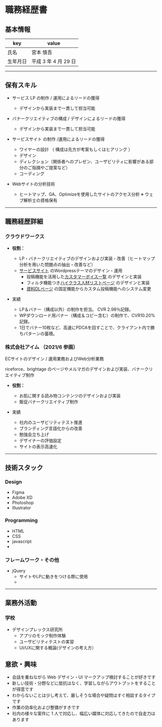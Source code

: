 # 職務経歴書

## 基本情報

|key|value|
|---|---|
|氏名|宮本 慎吾|
|生年月日|平成 3 年 4 月 29 日|

---

## 保有スキル
- サービス LP の制作 / 運用によるリードの獲得
  - デザインから実装まで一貫して担当可能

- バナークリエイティブの構成 / デザインによるリードの獲得
  - デザインから実装まで一貫して担当可能

- サービスサイト の制作 /運用によるリードの獲得
  - ワイヤーの設計 （ 構成は先方が考案もしくはヒアリング ）
  - デザイン
  - ディレクション（関係者へのプレゼン、ユーザビリティに影響がある部分のご指摘やご提案など）
  - コーディング

- Webサイトの分析技術
  - ヒートマップ、GA、Optimizeを使用したサイトのアクセス分析 ※ ウェブ解析士の資格保有

---

## 職務経歴詳細
### クラウドワークス

- **役割：**
  - LP・バナークリエイティブのデザインおよび実装・改善（ヒートマップ分析を用いた問題点の抽出・改善など）
  - [サービスサイト](https://agent.crowdlinks.jp/cl/) のWordpressテーマのデザイン・運用
    - 投稿機能を活用した[カスタマーボイス一覧](https://agent.crowdlinks.jp/cl/voice/) のデザインと実装
    - フィルタ機能つき[ハイクラス人材リストページ](https://agent.crowdlinks.jp/cl/list/) のデザインと実装
    - [資料DLページ](https://agent.crowdlinks.jp/cl/category_download/service/) の固定機能からカスタム投稿機能へのシステム変更

- 実績
  - LP＆バナー（構成以外）の制作を担当。 CVR 2.98％記録。
  - WPダウンロード用バナー（構成＆コピー含む）の制作で、CVR10.20%記録。
  - 1日でバナー10枚など、高速にPDCAを回すことで、クライアント内で勝ちパターンの蓄積。

### 株式会社アイム （2021/6 参画）
ECサイトのデザイン / 運用業務およびWeb分析業務

riceforce、brightage のページやメルマガのデザインおよび実装、バナークリエイティブ制作

- **役割：**
    - お肌に関する読み物コンテンツのデザインおよび実装
    - 販促バナークリエイティブ制作

- 実績
    - 社内のユーザビリティテスト推進
    - ブランディング言語化からの改善
    - 勉強会立ち上げ
    - デザイナーの評価設定
    - サイトの表示高速化

---
## 技術スタック
### Design
- Figma
- Adobe XD
- Photoshop
- Illustrator

### Programming
- HTML
- CSS
- javascript
- 
### フレームワーク・その他
- jQuery
  - サイトやLPに動きをつける際に使用
  - 

---
## 業務外活動
### 学校

- デザインプレックス研究所
   - アプリのモック制作体験
   - ユーザビリティテストの実習
   - UI/UXに関する概論(デザインの考え方）

##  意欲・興味
- 会話を重ねながら Web デザイン・UI マークアップ検討することが好きです
- 新しい技術・分野などに抵抗はなく、学習しながらアウトプットをすることが得意です
- わからないことは少し考えて、厳しそうな場合や疑問はすぐ相談するタイプです
- 作業の効率化および整備がすきです
- 社内の様々な案件に 1 人で対応し、幅広い媒体に対応してきたので自走力はあります
